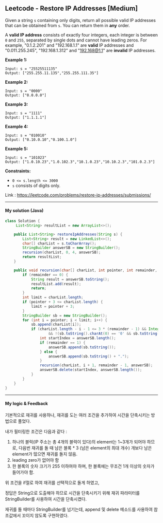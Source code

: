 ## Leetcode - Restore IP Addresses [Medium]

Given a string `s` containing only digits, return all possible valid IP addresses that can be obtained from `s`. You can return them in **any** order.

A **valid IP address** consists of exactly four integers, each integer is between `0` and `255`, separated by single dots and cannot have leading zeros. For example, "0.1.2.201" and "192.168.1.1" are **valid** IP addresses and "0.011.255.245", "192.168.1.312" and "192.168@1.1" are **invalid** IP addresses. 

 

**Example 1:**

```
Input: s = "25525511135"
Output: ["255.255.11.135","255.255.111.35"]
```

**Example 2:**

```
Input: s = "0000"
Output: ["0.0.0.0"]
```

**Example 3:**

```
Input: s = "1111"
Output: ["1.1.1.1"]
```

**Example 4:**

```
Input: s = "010010"
Output: ["0.10.0.10","0.100.1.0"]
```

**Example 5:**

```
Input: s = "101023"
Output: ["1.0.10.23","1.0.102.3","10.1.0.23","10.10.2.3","101.0.2.3"]
```

 

**Constraints:**

- `0 <= s.length <= 3000`
- `s` consists of digits only.

Link : https://leetcode.com/problems/restore-ip-addresses/submissions/



---



#### My solution (Java)

```java
class Solution {
     List<String> resultList = new ArrayList<>();

    public List<String> restoreIpAddresses(String s) {
        List<String> result = new LinkedList<>();
        char[] charList = s.toCharArray();
        StringBuilder answerSB = new StringBuilder();
        recursion(charList, 0, 4, answerSB);
        return resultList;
    }

    public void recursion(char[] charList, int pointer, int remainder, StringBuilder answerSB) {
        if (remainder == 0) {
            String result = answerSB.toString();
            resultList.add(result);
            return;
        }
        int limit = charList.length;
        if (pointer + 3 <= charList.length) {
            limit = pointer + 3;
        }
        StringBuilder sb = new StringBuilder();
        for (int i = pointer; i < limit; i++) {
            sb.append(charList[i]);
            if (charList.length - i - 1 <= 3 * (remainder - 1) && Integer.parseInt(sb.toString()) <= 255
                    && !(sb.toString().charAt(0) == '0' && sb.toString().length() > 1)) {
                int startIndex = answerSB.length();
                if (remainder == 1) {
                    answerSB.append(sb.toString());
                } else {
                    answerSB.append(sb.toString() + ".");
                }
                recursion(charList, i + 1, remainder - 1, answerSB);
                answerSB.delete(startIndex, answerSB.length());
            }
        }
    }
}
```

---



#### My logic & Feedback

기본적으로 재귀를 사용하나, 재귀를 도는 여러 조건을 추가하여 시간을 단축시키는 방법으로 풀었다.

내가 필터링한 조건은 다음과 같다 : 

1. 하나의 블럭(IP 주소는 총 4개의 블럭이 있다)의 element는 1~3개가 되어야 하므로, 다음번 재귀를 돌 때 남은 블록 * 3 (남은 element의 최대 개수) 개보다 남은 element가 많으면 재귀를 돌지 않음.
2. leading zero가 없어야 함
3. 한 블록의 숫자 크기가 255 이하여야 하며, 한 블록에는 무조건 1개 이상의 숫자가 들어가야 함.

위 조건을 if절로 하여 재귀를 선택적으로 돌게 하였고,

정답은 String으로 도출해야 하므로 시간을 단축시키기 위해 재귀 파라미터를 StringBuilder를 사용하여 시간을 단축시켰다. 

재귀를 돌 때마다 StringBuilder를 넘기는데, append  및 delete 메소드를 사용하여 참조값에서 꼬이지 않도록 구현하였다.